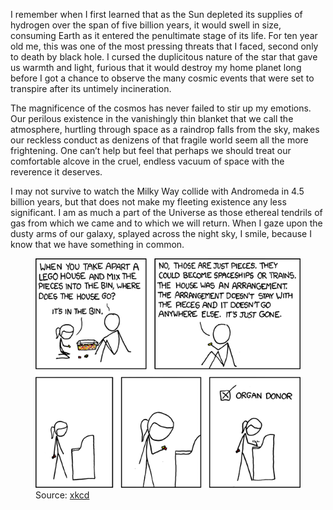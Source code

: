 I remember when I first learned that as the Sun depleted its supplies of hydrogen over the span of five billion years, it would swell in size, consuming Earth as it entered the penultimate stage of its life. For ten year old me, this was one of the most pressing threats that I faced, second only to death by black hole. I cursed the duplicitous nature of the star that gave us warmth and light, furious that it would destroy my home planet long before I got a chance to observe the many cosmic events that were set to transpire after its untimely incineration.

The magnificence of the cosmos has never failed to stir up my emotions. Our perilous existence in the vanishingly thin blanket that we call the atmosphere, hurtling through space as a raindrop falls from the sky, makes our reckless conduct as denizens of that fragile world seem all the more frightening. One can’t help but feel that perhaps we should treat our comfortable alcove in the cruel, endless vacuum of space with the reverence it deserves.

I may not survive to watch the Milky Way collide with Andromeda in 4.5 billion years, but that does not make my fleeting existence any less significant. I am as much a part of the Universe as those ethereal tendrils of gas from which we came and to which we will return. When I gaze upon the dusty arms of our galaxy, splayed across the night sky, I smile, because I know that we have something in common.


<figure style="max-width: 548px">
    <img src="xkcd-659.png" alt="XKCD #659">
    <figcaption>Source: <a href="https://xkcd.com/659/">xkcd</a></figcaption>
</figure>